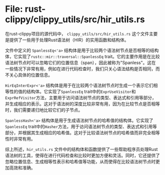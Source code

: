 # File: rust-clippy/clippy_utils/src/hir_utils.rs

在rust-clippy项目的源代码中， `clippy_utils/src/hir_utils.rs` 这个文件主要是提供了一些用于处理Rust语法树（HIR）的实用函数和结构体。

文件中定义的 `SpanlessEq<'a>` 结构体是用于比较两个语法树节点是否相等的结构体，它实现了`rustc::mir::traversal::SpanlessEq` trait。它的主要作用是在比较语法树节点时可以忽略它们的位置信息（span），因此被称为"Spanless"。这在一些情况下非常有用，例如在进行代码检查时，我们只关心语法结构是否相同，而不关心具体的位置信息。

`HirEqInterExpr<'a>` 结构体是用于在比较两个语法树节点时生成一个表示它们相等性的值的结构体。它实现了`SpanlessEq` trait中的`ExprUseVisitor`和`ExprRefVisitor`方法，主要用于访问语法树节点的类型、表达式和引用等部分，并生成相应的表示。这对于语法树的深度比较非常有用，因为在比较节点是否相等时，我们需要递归地比较它们的子节点。

`SpanlessHash<'a>` 结构体是用于生成语法树节点的哈希值的结构体。它实现了`SpanlessEq` trait中的`Hasher`方法，用于访问语法树节点的类型、表达式和引用等部分，并根据其生成相应的哈希值。这对于比较语法树节点的哈希值而非完全相等性时非常有用。

综上所述，`hir_utils.rs` 文件中的结构体和函数提供了一些帮助程序员处理Rust语法树的工具，使得在进行代码检查和比较时更加方便和灵活。同时，它还提供了忽略位置信息、生成相等性表示和哈希值等功能，从而使得在比较语法树节点时更加高效和准确。

